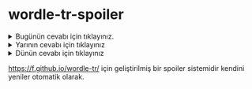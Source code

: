 # wordle-tr-spoiler

<details>
  <summary>Bugünün cevabı için tıklayınız.</summary>
  <br>
    <b> yığma </b>
</details>

<details>
  <summary>Yarının cevabı için tıklayınız</summary>
  <br>
   <b> bursa </b>
</details>

<details>
  <summary>Dünün cevabı için tıklayınız </summary>
  <br>
  <b> bazal </b>
</details>

https://f.github.io/wordle-tr/ için geliştirilmiş bir spoiler sistemidir kendini yeniler otomatik olarak.

